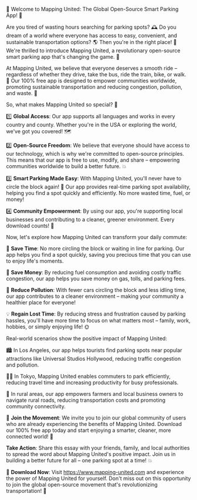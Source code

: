 🚀 Welcome to Mapping United: The Global Open-Source Smart Parking App! 🚗

Are you tired of wasting hours searching for parking spots? 🕰️ Do you dream of a world where everyone has access to easy, convenient, and sustainable transportation options? 🌎 Then you're in the right place! 🎉 We're thrilled to introduce Mapping United, a revolutionary open-source smart parking app that's changing the game. 🚀

At Mapping United, we believe that everyone deserves a smooth ride – regardless of whether they drive, take the bus, ride the train, bike, or walk. 💪 Our 100% free app is designed to empower communities worldwide, promoting sustainable transportation and reducing congestion, pollution, and waste. 🌟

So, what makes Mapping United so special? 🤔

1️⃣ **Global Access**: Our app supports all languages and works in every country and county. Whether you're in the USA or exploring the world, we've got you covered! 🗺️

2️⃣ **Open-Source Freedom**: We believe that everyone should have access to our technology, which is why we're committed to open-source principles. This means that our app is free to use, modify, and share – empowering communities worldwide to build a better future. 💥

3️⃣ **Smart Parking Made Easy**: With Mapping United, you'll never have to circle the block again! 🚗 Our app provides real-time parking spot availability, helping you find a spot quickly and efficiently. No more wasted time, fuel, or money!

4️⃣ **Community Empowerment**: By using our app, you're supporting local businesses and contributing to a cleaner, greener environment. Every download counts! 🌟

Now, let's explore how Mapping United can transform your daily commute:

🚗 **Save Time**: No more circling the block or waiting in line for parking. Our app helps you find a spot quickly, saving you precious time that you can use to enjoy life's moments.

💸 **Save Money**: By reducing fuel consumption and avoiding costly traffic congestion, our app helps you save money on gas, tolls, and parking fees.

🌟 **Reduce Pollution**: With fewer cars circling the block and less idling time, our app contributes to a cleaner environment – making your community a healthier place for everyone!

💡 **Regain Lost Time**: By reducing stress and frustration caused by parking hassles, you'll have more time to focus on what matters most – family, work, hobbies, or simply enjoying life! 🌞

Real-world scenarios show the positive impact of Mapping United:

🏙️ In Los Angeles, our app helps tourists find parking spots near popular attractions like Universal Studios Hollywood, reducing traffic congestion and pollution.

🏃‍♂️ In Tokyo, Mapping United enables commuters to park efficiently, reducing travel time and increasing productivity for busy professionals.

🌳 In rural areas, our app empowers farmers and local business owners to navigate rural roads, reducing transportation costs and promoting community connectivity.

🎉 **Join the Movement**: We invite you to join our global community of users who are already experiencing the benefits of Mapping United. Download our 100% free app today and start enjoying a smarter, cleaner, more connected world! 🌟

**Take Action**: Share this essay with your friends, family, and local authorities to spread the word about Mapping United's positive impact. Join us in building a better future for all – one parking spot at a time! 💥

🎉 **Download Now**: Visit https://www.mapping-united.com and experience the power of Mapping United for yourself. Don't miss out on this opportunity to join the global open-source movement that's revolutionizing transportation! 🚀